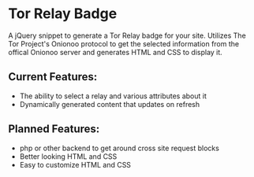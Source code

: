 # Tor Relay Badge
A jQuery snippet to generate a Tor Relay badge for your site. Utilizes The Tor Project's Onionoo protocol to get the selected information from the offical Onionoo server and generates HTML and CSS to display it.

## Current Features:
* The ability to select a relay and various attributes about it
* Dynamically generated content that updates on refresh

## Planned Features:
* php or other backend to get around cross site request blocks
* Better looking HTML and CSS
* Easy to customize HTML and CSS